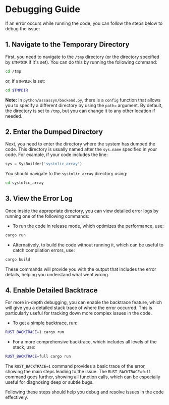# Debugging Guide

If an error occurs while running the code, you can follow the steps below to debug the issue:

## 1. Navigate to the Temporary Directory

First, you need to navigate to the `/tmp` directory (or the directory specified by `$TMPDIR` if it's set). You can do this by running the following command:

```zsh
cd /tmp
```

or, if `$TMPDIR` is set:

```zsh
cd $TMPDIR
```

**Note:** In `python/assassyn/backend.py`, there is a `config` function that allows you to specify a different directory by using the `path=` argument. By default, the directory is set to `/tmp`, but you can change it to any other location if needed.

## 2. Enter the Dumped Directory

Next, you need to enter the directory where the system has dumped the code. This directory is usually named after the `sys.name` specified in your code. For example, if your code includes the line:

```python
sys = SysBuilder('systolic_array')
```

You should navigate to the `systolic_array` directory using:

```zsh
cd systolic_array
```

## 3. View the Error Log

Once inside the appropriate directory, you can view detailed error logs by running one of the following commands:

- To run the code in release mode, which optimizes the performance, use:

```zsh
cargo run
```

- Alternatively, to build the code without running it, which can be useful to catch compilation errors, use:

```zsh
cargo build
```

These commands will provide you with the output that includes the error details, helping you understand what went wrong.

## 4. Enable Detailed Backtrace

For more in-depth debugging, you can enable the backtrace feature, which will give you a detailed stack trace of where the error occurred. This is particularly useful for tracking down more complex issues in the code.

- To get a simple backtrace, run:

```zsh
RUST_BACKTRACE=1 cargo run
```

- For a more comprehensive backtrace, which includes all levels of the stack, use:

```zsh
RUST_BACKTRACE=full cargo run
```

The `RUST_BACKTRACE=1` command provides a basic trace of the error, showing the main steps leading to the issue. The `RUST_BACKTRACE=full` command goes further, showing all function calls, which can be especially useful for diagnosing deep or subtle bugs.

Following these steps should help you debug and resolve issues in the code effectively.
